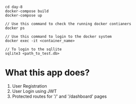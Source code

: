 ```commandline
cd day-8 
docker-compose build
docker-compose up
```

```commandline
// Use this command to check the running docker contianers
docker ps 

// Use this command to login to the docker system
docker exec -it <container_name>

// To login to the sqllite
sqlite3 <path_to_test.db>

```

# What this app does?

1) User Registration
2) User Login using JWT
3) Protected routes for '/' and '/dashboard' pages